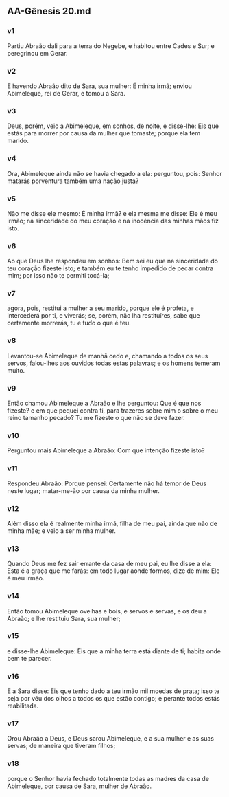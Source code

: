 ## AA-Gênesis 20.md
### v1
 Partiu Abraão dali para a terra do Negebe, e habitou entre Cades e Sur; e peregrinou em Gerar.
### v2
 E havendo Abraão dito de Sara, sua mulher: É minha irmã; enviou Abimeleque, rei de Gerar, e tomou a Sara.
### v3
 Deus, porém, veio a Abimeleque, em sonhos, de noite, e disse-lhe: Eis que estás para morrer por causa da mulher que tomaste; porque ela tem marido.
### v4
 Ora, Abimeleque ainda não se havia chegado a ela: perguntou, pois: Senhor matarás porventura também uma nação justa?
### v5
 Não me disse ele mesmo: É minha irmã? e ela mesma me disse: Ele é meu irmão; na sinceridade do meu coração e na inocência das minhas mãos fiz isto.
### v6
 Ao que Deus lhe respondeu em sonhos: Bem sei eu que na sinceridade do teu coração fizeste isto; e também eu te tenho impedido de pecar contra mim; por isso não te permiti tocá-la;
### v7
 agora, pois, restitui a mulher a seu marido, porque ele é profeta, e intercederá por ti, e viverás; se, porém, não lha restituíres, sabe que certamente morrerás, tu e tudo o que é teu.
### v8
 Levantou-se Abimeleque de manhã cedo e, chamando a todos os seus servos, falou-lhes aos ouvidos todas estas palavras; e os homens temeram muito.
### v9
 Então chamou Abimeleque a Abraão e lhe perguntou: Que é que nos fizeste? e em que pequei contra ti, para trazeres sobre mim o sobre o meu reino tamanho pecado? Tu me fizeste o que não se deve fazer.
### v10
 Perguntou mais Abimeleque a Abraão: Com que intenção fizeste isto?
### v11
 Respondeu Abraão: Porque pensei: Certamente não há temor de Deus neste lugar; matar-me-ão por causa da minha mulher.
### v12
 Além disso ela é realmente minha irmã, filha de meu pai, ainda que não de minha mãe; e veio a ser minha mulher.
### v13
 Quando Deus me fez sair errante da casa de meu pai, eu lhe disse a ela: Esta é a graça que me farás: em todo lugar aonde formos, dize de mim: Ele é meu irmão.
### v14
 Então tomou Abimeleque ovelhas e bois, e servos e servas, e os deu a Abraão; e lhe restituiu Sara, sua mulher;
### v15
 e disse-lhe Abimeleque: Eis que a minha terra está diante de ti; habita onde bem te parecer.
### v16
 E a Sara disse: Eis que tenho dado a teu irmão mil moedas de prata; isso te seja por véu dos olhos a todos os que estão contigo; e perante todos estás reabilitada.
### v17
 Orou Abraão a Deus, e Deus sarou Abimeleque, e a sua mulher e as suas servas; de maneira que tiveram filhos;
### v18
 porque o Senhor havia fechado totalmente todas as madres da casa de Abimeleque, por causa de Sara, mulher de Abraão.
